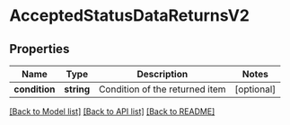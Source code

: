 # AcceptedStatusDataReturnsV2

## Properties
Name | Type | Description | Notes
------------ | ------------- | ------------- | -------------
**condition** | **string** | Condition of the returned item | [optional] 

[[Back to Model list]](../../README.md#documentation-for-models) [[Back to API list]](../../README.md#documentation-for-api-endpoints) [[Back to README]](../../README.md)


